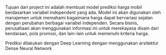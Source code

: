 Tujuan dari project ini adalah membuat model prediksi harga mobil berdasarkan variabel independent yang ada. Model ini akan digunakan oleh manajemen untuk memahami bagaimana harga dapat bervariasi sejalan dengan perubahan berbagai variabel independen. Secara bisnis, perusahaan akan menggunakan informasi ini untuk merekayasa disain dari kendaraan, pola promosi, dan lain-lain untuk memenuhi kriteria harga. 

Prediksi dilakukan dengan Deep Learning dengan menggunakan arsitektur Dense Neural Network
